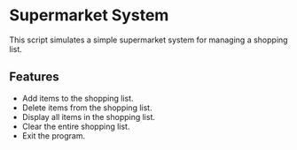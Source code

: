 # Supermarket System

This script simulates a simple supermarket system for managing a shopping list.

## Features
- Add items to the shopping list.
- Delete items from the shopping list.
- Display all items in the shopping list.
- Clear the entire shopping list.
- Exit the program.
